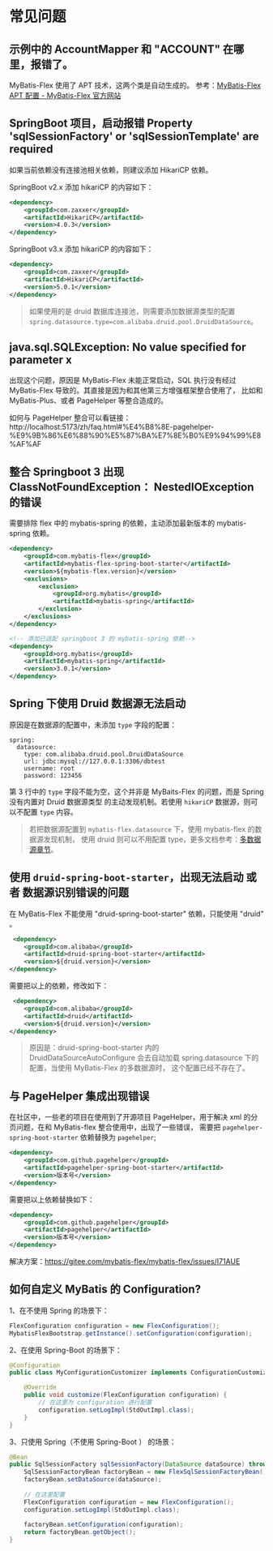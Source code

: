 # 常见问题

## 示例中的 AccountMapper 和 "ACCOUNT" 在哪里，报错了。

MyBatis-Flex 使用了 APT 技术，这两个类是自动生成的。
参考：[MyBatis-Flex APT 配置 - MyBatis-Flex 官方网站](./others/apt.md)



## SpringBoot 项目，启动报错 Property 'sqlSessionFactory' or 'sqlSessionTemplate' are required

如果当前依赖没有连接池相关依赖，则建议添加 HikariCP 依赖。

SpringBoot v2.x 添加 hikariCP 的内容如下：

```xml
<dependency>
    <groupId>com.zaxxer</groupId>
    <artifactId>HikariCP</artifactId>
    <version>4.0.3</version>
</dependency>
```

SpringBoot v3.x 添加 hikariCP 的内容如下：

```xml
<dependency>
    <groupId>com.zaxxer</groupId>
    <artifactId>HikariCP</artifactId>
    <version>5.0.1</version>
</dependency>
```

> 如果使用的是 druid 数据库连接池，则需要添加数据源类型的配置 `spring.datasource.type=com.alibaba.druid.pool.DruidDataSource`。

## java.sql.SQLException: No value specified for parameter x
出现这个问题，原因是 MyBatis-Flex 未能正常启动，SQL 执行没有经过 MyBatis-Flex 导致的。其直接是因为和其他第三方增强框架整合使用了，
比如和 MyBatis-Plus、或者 PageHelper 等整合造成的。

如何与 PageHelper 整合可以看链接： http://localhost:5173/zh/faq.html#%E4%B8%8E-pagehelper-%E9%9B%86%E6%88%90%E5%87%BA%E7%8E%B0%E9%94%99%E8%AF%AF


## 整合 Springboot 3 出现 ClassNotFoundException： NestedIOException 的错误

需要排除 flex 中的 mybatis-spring 的依赖，主动添加最新版本的 mybatis-spring 依赖。


```xml 6,7,8,9
<dependency>
    <groupId>com.mybatis-flex</groupId>
    <artifactId>mybatis-flex-spring-boot-starter</artifactId>
    <version>${mybatis-flex.version}</version>
    <exclusions>
        <exclusion>
            <groupId>org.mybatis</groupId>
            <artifactId>mybatis-spring</artifactId>
        </exclusion>
    </exclusions>
</dependency>

<!-- 添加已适配 springboot 3 的 mybatis-spring 依赖-->
<dependency>
    <groupId>org.mybatis</groupId>
    <artifactId>mybatis-spring</artifactId>
    <version>3.0.1</version>
</dependency>
```



## Spring 下使用 Druid 数据源无法启动

原因是在数据源的配置中，未添加 `type` 字段的配置：

```yaml:line-numbers 3
spring:
  datasource:
    type: com.alibaba.druid.pool.DruidDataSource
    url: jdbc:mysql://127.0.0.1:3306/dbtest
    username: root
    password: 123456
```
第 3 行中的 `type` 字段不能为空，这个并非是 MyBaits-Flex 的问题，而是 Spring 没有内置对 Druid 数据源类型
的主动发现机制。若使用 `hikariCP` 数据源，则可以不配置 `type` 内容。

> 若把数据源配置到 `mybatis-flex.datasource` 下，使用 mybatis-flex 的数据源发现机制，
> 使用 druid 则可以不用配置 type，更多文档参考：[多数据源章节](./core/multi-datasource.md)。

## 使用 `druid-spring-boot-starter`，出现无法启动 或者 数据源识别错误的问题

在 MyBatis-Flex 不能使用 "druid-spring-boot-starter" 依赖，只能使用 "druid" 。

```xml
 <dependency>
    <groupId>com.alibaba</groupId>
    <artifactId>druid-spring-boot-starter</artifactId>
    <version>${druid.version}</version>
</dependency>
```

需要把以上的依赖，修改如下：

```xml
 <dependency>
    <groupId>com.alibaba</groupId>
    <artifactId>druid</artifactId>
    <version>${druid.version}</version>
</dependency>
```

> 原因是：druid-spring-boot-starter 内的 DruidDataSourceAutoConfigure 会去自动加载 spring.datasource 下的配置，当使用 MyBatis-Flex 的多数据源时，
> 这个配置已经不存在了。

## 与 PageHelper 集成出现错误

在社区中，一些老的项目在使用到了开源项目 PageHelper，用于解决 xml 的分页问题，在和 MyBatis-flex 整合使用中，出现了一些错误，
需要把 `pagehelper-spring-boot-starter` 依赖替换为 `pagehelper`;


```xml
<dependency>
    <groupId>com.github.pagehelper</groupId>
    <artifactId>pagehelper-spring-boot-starter</artifactId>
    <version>版本号</version>
</dependency>
```
需要把以上依赖替换如下：

```xml
<dependency>
    <groupId>com.github.pagehelper</groupId>
    <artifactId>pagehelper</artifactId>
    <version>版本号</version>
</dependency>
```
解决方案：https://gitee.com/mybatis-flex/mybatis-flex/issues/I71AUE




## 如何自定义 MyBatis 的 Configuration?

1、在不使用 Spring 的场景下：

```java
FlexConfiguration configuration = new FlexConfiguration();
MybatisFlexBootstrap.getInstance().setConfiguration(configuration);
```

2、在使用 Spring-Boot 的场景下：

```java
@Configuration
public class MyConfigurationCustomizer implements ConfigurationCustomizer {

    @Override
    public void customize(FlexConfiguration configuration) {
        // 在这里为 configuration 进行配置
        configuration.setLogImpl(StdOutImpl.class);
    }
}
```

3、只使用 Spring（不使用 Spring-Boot ） 的场景：

```java
@Bean
public SqlSessionFactory sqlSessionFactory(DataSource dataSource) throws Exception {
    SqlSessionFactoryBean factoryBean = new FlexSqlSessionFactoryBean();
    factoryBean.setDataSource(dataSource);
    
    // 在这里配置
    FlexConfiguration configuration = new FlexConfiguration();
    configuration.setLogImpl(StdOutImpl.class);
    
    factoryBean.setConfiguration(configuration);
    return factoryBean.getObject();
}
```